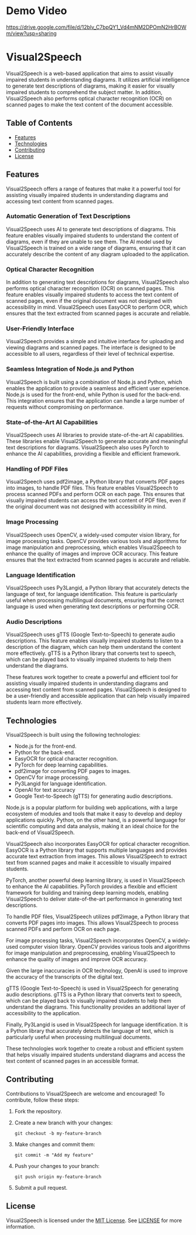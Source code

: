 # Demo Video
https://drive.google.com/file/d/12blv_C7bpQY1_Vd4mNM2DPOmN2HrBOWm/view?usp=sharing

# Visual2Speech

Visual2Speech is a web-based application that aims to assist visually impaired students in understanding diagrams. It utilizes artificial intelligence to generate text descriptions of diagrams, making it easier for visually impaired students to comprehend the subject matter. In addition, Visual2Speech also performs optical character recognition (OCR) on scanned pages to make the text content of the document accessible.

## Table of Contents

- [Features](#features)
- [Technologies](#technologies)
- [Contributing](#contributing)
- [License](#license)

## Features

Visual2Speech offers a range of features that make it a powerful tool for assisting visually impaired students in understanding diagrams and accessing text content from scanned pages.

### Automatic Generation of Text Descriptions

Visual2Speech uses AI to generate text descriptions of diagrams. This feature enables visually impaired students to understand the content of diagrams, even if they are unable to see them. The AI model used by Visual2Speech is trained on a wide range of diagrams, ensuring that it can accurately describe the content of any diagram uploaded to the application.

### Optical Character Recognition

In addition to generating text descriptions for diagrams, Visual2Speech also performs optical character recognition (OCR) on scanned pages. This feature enables visually impaired students to access the text content of scanned pages, even if the original document was not designed with accessibility in mind. Visual2Speech uses EasyOCR to perform OCR, which ensures that the text extracted from scanned pages is accurate and reliable.

### User-Friendly Interface

Visual2Speech provides a simple and intuitive interface for uploading and viewing diagrams and scanned pages. The interface is designed to be accessible to all users, regardless of their level of technical expertise.

### Seamless Integration of Node.js and Python

Visual2Speech is built using a combination of Node.js and Python, which enables the application to provide a seamless and efficient user experience. Node.js is used for the front-end, while Python is used for the back-end. This integration ensures that the application can handle a large number of requests without compromising on performance.

### State-of-the-Art AI Capabilities

Visual2Speech uses AI libraries to provide state-of-the-art AI capabilities. These libraries enable Visual2Speech to generate accurate and meaningful text descriptions for diagrams. Visual2Speech also uses PyTorch to enhance the AI capabilities, providing a flexible and efficient framework.

### Handling of PDF Files

Visual2Speech uses pdf2image, a Python library that converts PDF pages into images, to handle PDF files. This feature enables Visual2Speech to process scanned PDFs and perform OCR on each page. This ensures that visually impaired students can access the text content of PDF files, even if the original document was not designed with accessibility in mind.

### Image Processing

Visual2Speech uses OpenCV, a widely-used computer vision library, for image processing tasks. OpenCV provides various tools and algorithms for image manipulation and preprocessing, which enables Visual2Speech to enhance the quality of images and improve OCR accuracy. This feature ensures that the text extracted from scanned pages is accurate and reliable.

### Language Identification

Visual2Speech uses Py3Langid, a Python library that accurately detects the language of text, for language identification. This feature is particularly useful when processing multilingual documents, ensuring that the correct language is used when generating text descriptions or performing OCR.

### Audio Descriptions

Visual2Speech uses gTTS (Google Text-to-Speech) to generate audio descriptions. This feature enables visually impaired students to listen to a description of the diagram, which can help them understand the content more effectively. gTTS is a Python library that converts text to speech, which can be played back to visually impaired students to help them understand the diagrams.


These features work together to create a powerful and efficient tool for assisting visually impaired students in understanding diagrams and accessing text content from scanned pages. Visual2Speech is designed to be a user-friendly and accessible application that can help visually impaired students learn more effectively.

## Technologies

Visual2Speech is built using the following technologies:

- Node.js for the front-end.
- Python for the back-end.
- EasyOCR for optical character recognition.
- PyTorch for deep learning capabilities.
- pdf2image for converting PDF pages to images.
- OpenCV for image processing.
- Py3Langid for language identification.
- OpenAI for text accuracy
- Google Text-to-Speech (gTTS) for generating audio descriptions.

Node.js is a popular platform for building web applications, with a large ecosystem of modules and tools that make it easy to develop and deploy applications quickly. Python, on the other hand, is a powerful language for scientific computing and data analysis, making it an ideal choice for the back-end of Visual2Speech.

Visual2Speech also incorporates EasyOCR for optical character recognition. EasyOCR is a Python library that supports multiple languages and provides accurate text extraction from images. This allows Visual2Speech to extract text from scanned pages and make it accessible to visually impaired students.

PyTorch, another powerful deep learning library, is used in Visual2Speech to enhance the AI capabilities. PyTorch provides a flexible and efficient framework for building and training deep learning models, enabling Visual2Speech to deliver state-of-the-art performance in generating text descriptions.

To handle PDF files, Visual2Speech utilizes pdf2image, a Python library that converts PDF pages into images. This allows Visual2Speech to process scanned PDFs and perform OCR on each page.

For image processing tasks, Visual2Speech incorporates OpenCV, a widely-used computer vision library. OpenCV provides various tools and algorithms for image manipulation and preprocessing, enabling Visual2Speech to enhance the quality of images and improve OCR accuracy.

Given the large inaccuracies in OCR technology, OpenAI is used to improve the accuracy of the transcripts of the digital text.

gTTS (Google Text-to-Speech) is used in Visual2Speech for generating audio descriptions. gTTS is a Python library that converts text to speech, which can be played back to visually impaired students to help them understand the diagrams. This functionality provides an additional layer of accessibility to the application.

Finally, Py3Langid is used in Visual2Speech for language identification. It is a Python library that accurately detects the language of text, which is particularly useful when processing multilingual documents.

These technologies work together to create a robust and efficient system that helps visually impaired students understand diagrams and access the text content of scanned pages in an accessible format.


## Contributing

Contributions to Visual2Speech are welcome and encouraged! To contribute, follow these steps:

1. Fork the repository.

2. Create a new branch with your changes:

   


   `git checkout -b my-feature-branch`
   



3. Make changes and commit them:

   


   `git commit -m "Add my feature"`
   



4. Push your changes to your branch:

   


   `git push origin my-feature-branch`
   



5. Submit a pull request.

## License

Visual2Speech is licensed under the [MIT License](https://opensource.org/licenses/MIT). See [LICENSE](https://github.com/HKU-Hackathon-2023/Hackathon-gp3/main/LICENSE) for more information.
